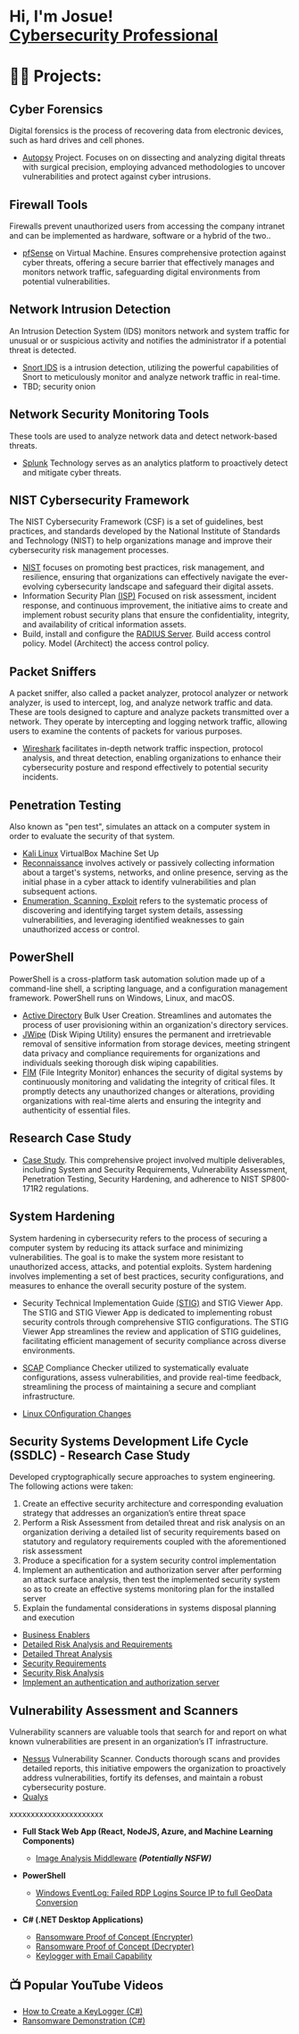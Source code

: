<h1>Hi, I'm Josue! <br/><a href=>Cybersecurity Professional</a>

# 👨‍💻 Projects:

## Cyber Forensics
Digital forensics is the process of recovering data from electronic devices, such as hard       drives and cell phones.
  - [Autopsy](https://github.com/jmart375/Autopsy) Project. Focuses on on dissecting and analyzing digital threats with surgical precision, employing advanced methodologies to uncover vulnerabilities and protect against cyber intrusions. 

## Firewall Tools
Firewalls prevent unauthorized users from accessing the company intranet and can be             implemented as hardware, software or a hybrid of the two..
  - [pfSense](https://github.com/jmart375/pfSense) on Virtual Machine. Ensures comprehensive protection against cyber threats, offering a secure barrier that effectively manages and monitors network traffic, safeguarding digital environments from potential vulnerabilities.
    
## Network Intrusion Detection
An Intrusion Detection System (IDS) monitors network and system traffic for unusual or or       suspicious activity and notifies the administrator if a potential threat is detected. 
  - [Snort IDS](https://github.com/jmart375/Snort-IDS/tree/main) is a intrusion detection, utilizing the powerful capabilities of Snort to meticulously monitor and analyze network traffic in real-time. 
  - TBD; security onion
    
## Network Security Monitoring Tools
These tools are used to analyze network data and detect network-based threats.
  - [Splunk](https://github.com/jmart375/Threat-Hunting-with-the-Splunk-SIEM) Technology serves as an analytics platform to proactively detect and mitigate cyber threats. 

## NIST Cybersecurity Framework
The NIST Cybersecurity Framework (CSF) is a set of guidelines, best practices, and standards developed by the National Institute of Standards and Technology (NIST) to help organizations manage and improve their cybersecurity risk management processes.
- [NIST](https://github.com/jmart375/Cybersecurity-Framework-NIST) focuses on promoting best practices, risk management, and resilience, ensuring that organizations can effectively navigate the ever-evolving cybersecurity landscape and safeguard their digital assets.
- Information Security Plan [(ISP)](https://github.com/jmart375/Cybersecurity-Framework-NIST) Focused on risk assessment, incident response, and continuous improvement, the initiative aims to create and implement robust security plans that ensure the confidentiality, integrity, and availability of critical information assets.
- Build, install and configure the [RADIUS Server](https://github.com/jmart375/Radius-Server/tree/main). Build access control policy. Model (Architect) the access control policy.
  
## Packet Sniffers
A packet sniffer, also called a packet analyzer, protocol analyzer or network analyzer, is      used to intercept, log, and analyze network traffic and data. These are tools designed to capture and analyze packets transmitted over a network. They operate by intercepting and logging network traffic, allowing users to examine the contents of packets for various purposes.
  - [Wireshark](https://github.com/jmart375/Wireshark/tree/main) facilitates in-depth network traffic inspection, protocol analysis, and threat detection, enabling organizations to enhance their cybersecurity posture and respond effectively to potential security incidents.

## Penetration Testing
Also known as "pen test", simulates an attack on a computer system in order to evaluate the 
security of that system.
- [Kali Linux](https://github.com/jmart375/VirtualBox-Virtual-Machine-Setup-Project) VirtualBox Machine Set Up
- [Reconnaissance](https://github.com/jmart375/Reconnaissance/) involves actively or passively collecting information about a target's systems, networks, and online presence, serving as the initial phase in a cyber attack to identify vulnerabilities and plan subsequent actions.
- [Enumeration, Scanning, Exploit](https://github.com/jmart375/Enumeration-Scanning-Exploit/tree/main) refers to the systematic process of discovering and identifying target system details, assessing vulnerabilities, and leveraging identified weaknesses to gain unauthorized access or control.
  
## PowerShell 
PowerShell is a cross-platform task automation solution made up of a command-line shell, a scripting language, and a configuration management framework. PowerShell runs on Windows, Linux, and macOS.

  - [Active Directory](https://github.com/jmart375/Active-directory) Bulk User Creation. Streamlines and automates the process of user provisioning within an organization's directory services.
  - [JWipe](https://github.com/jmart375/Jwipe.PoweShell) (Disk Wiping Utility) ensures the permanent and irretrievable removal of sensitive information from storage devices, meeting stringent data privacy and compliance requirements for organizations and individuals seeking thorough disk wiping capabilities.
  - [FIM](https://github.com/jmart375/Powershell-Integrity-FIM) (File Integrity Monitor) enhances the security of digital systems by continuously monitoring and validating the integrity of critical files. It promptly detects any unauthorized changes or alterations, providing organizations with real-time alerts and ensuring the integrity and authenticity of essential files. 

## Research Case Study
  - [Case Study](https://github.com/jmart375/Case-Study). This comprehensive project involved multiple deliverables, including System and Security Requirements, Vulnerability Assessment, Penetration Testing, Security Hardening, and adherence to NIST SP800-171R2 regulations.

## System Hardening
System hardening in cybersecurity refers to the process of securing a computer system by reducing its attack surface and minimizing vulnerabilities. The goal is to make the system more resistant to unauthorized access, attacks, and potential exploits. System hardening involves implementing a set of best practices, security configurations, and measures to enhance the overall security posture of the system. 
- Security Technical Implementation Guide [(STIG)](https://github.com/jmart375/STIG) and STIG     Viewer App. The STIG and STIG Viewer App is dedicated to implementing robust security controls through comprehensive STIG configurations. The STIG Viewer App streamlines the review and application of STIG guidelines, facilitating efficient management of security compliance across diverse environments.

- [SCAP](https://github.com/jmart375/SCAP) Compliance Checker utilized to systematically evaluate configurations, assess vulnerabilities, and provide real-time feedback, streamlining the process of maintaining a secure and compliant infrastructure.
- [Linux COnfiguration Changes](https://github.com/jmart375/Linux-configuration-changes/tree/main)

## Security Systems Development Life Cycle (SSDLC) - Research Case Study
Developed cryptographically secure approaches to system engineering. The following actions were taken:
1. Create an effective security architecture and corresponding evaluation strategy that addresses 
an organization’s entire threat space
2. Perform a Risk Assessment from detailed threat and risk analysis on an organization deriving a 
detailed list of security requirements based on statutory and regulatory requirements coupled 
with the aforementioned risk assessment
3. Produce a specification for a system security control implementation 
4. Implement an authentication and authorization server after performing an attack surface 
analysis, then test the implemented security system so as to create an effective systems 
monitoring plan for the installed server 
5. Explain the fundamental considerations in systems disposal planning and execution
  - [Business Enablers](https://github.com/jmart375/Business-Enablers/tree/main)
  - [Detailed Risk Analysis and Requirements](https://github.com/jmart375/Detailed-risk-analysis-and-requirements)
  - [Detailed Threat Analysis](https://github.com/jmart375/Detailed-Threat-Analysis)
  - [Security Requirements](https://github.com/jmart375/Security-Requirements/tree/main)
  - [Security Risk Analysis](https://github.com/jmart375/Security-Risk-Analysis)
  - [Implement an authentication and authorization server](https://github.com/jmart375/Creating-a-specification-for-a-software-system/blob/main/README.md)

## Vulnerability Assessment and Scanners
Vulnerability scanners are valuable tools that search for and report on what known              vulnerabilities are present in an organization’s IT infrastructure. 
  - [Nessus](https://github.com/jmart375/Nessus) Vulnerability Scanner. Conducts thorough scans and provides detailed reports, this initiative empowers the organization to proactively address vulnerabilities, fortify its defenses, and maintain a robust cybersecurity posture.
  - [Qualys](https://github.com/jmart375/Qualys/blob/main/README.md)
    
xxxxxxxxxxxxxxxxxxxxxx


    
  





 
- <b>Full Stack Web App (React, NodeJS, Azure, and Machine Learning Components)</b>
  - [Image Analysis Middleware](https://github.com/joshmadakor1/4chan-Image-Analysis-Middleware-C964) <b><i>(Potentially NSFW)</b></i>
- <b>PowerShell</b>
  - [Windows EventLog: Failed RDP Logins Source IP to full GeoData Conversion](https://github.com/joshmadakor1/Sentinel-Lab)
  
- <b>C# (.NET Desktop Applications)</b>
  - [Ransomware Proof of Concept (Encrypter)](https://github.com/joshmadakor1/EncrypterPOC)
  - [Ransomware Proof of Concept (Decrypter)](https://github.com/joshmadakor1/DecrypterPOC)
  - [Keylogger with Email Capability](https://github.com/joshmadakor1/Key-Logger-With-Email)


<h2>📺 Popular YouTube Videos</h2>

- [How to Create a KeyLogger (C#)](https://www.youtube.com/watch?v=N-L9hklSlNk)
- [Ransomware Demonstration (C#)](https://www.youtube.com/watch?v=OfvdQeh79s0)

